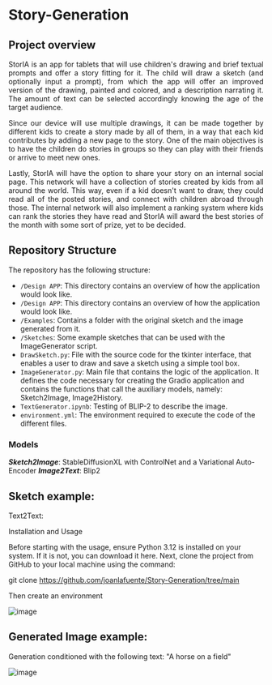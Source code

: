   
# Story-Generation

  
## Project overview

<div align="justify">  
StorIA is an app for tablets that will use children's drawing and brief textual prompts and offer a story fitting for it. The child will draw a sketch (and optionally input a prompt), from which the app will offer an improved version of the drawing, painted and colored, and a description narrating it. The amount of text can be selected accordingly knowing the age of the target audience. 

Since our device will use multiple drawings, it can be made together by different kids to create a story made by all of them, in a way that each kid contributes by adding a new page to the story. One of the main objectives is to have the children do stories in groups so they can play with their friends or arrive to meet new ones. 

Lastly, StorIA will have the option to share your story on an internal social page. This network will have a collection of stories created by kids from all around the world. This way, even if a kid doesn't want to draw, they could read all of the posted stories, and connect with children abroad through those. The internal network will also implement a ranking system where kids can rank the stories they have read and StorIA will award the best stories of the month with some sort of prize, yet to be decided.
</div>


## Repository Structure

The repository has the following structure:
- `/Design APP`:  This directory contains an overview of how the application would look like.
- `/Design APP`: This directory contains an overview of how the application would look like.
- `/Examples`: Contains a folder with the original sketch and the image generated from it.
- `/Sketches`: Some example sketches that can be used with the ImageGenerator script.
- `DrawSketch.py`: File with the source code for the tkinter interface, that enables a user to draw and save a sketch using a simple tool box.
- `ImageGenerator.py`: Main file that contains the logic of the application. It defines the code necessary for creating the Gradio application and contains the functions that call the auxiliary models, namely: Sketch2Image, Image2History.
- `TextGenerator.ipynb`: Testing of BLIP-2 to describe the image.
- `environment.yml`: The environment required to execute the code of the different files.


### Models
***Sketch2Image***: StableDiffusionXL with ControlNet and a Variational Auto-Encoder
***Image2Text***: Blip2

## Sketch example:

Text2Text: 



Installation and Usage

Before starting with the usage, ensure Python 3.12 is installed on your system. If it is not, you can download it here. Next, clone the project from GitHub to your local machine using the command:

git clone https://github.com/joanlafuente/Story-Generation/tree/main

Then create an environment 


![image](https://github.com/joanlafuente/Story-Generation/blob/main/Examples/Example%201/sketch.png)

## Generated Image example:
Generation conditioned with the following text: "A horse on a field"

![image](https://github.com/joanlafuente/Story-Generation/blob/main/Examples/Example%201/gen_image.png)
